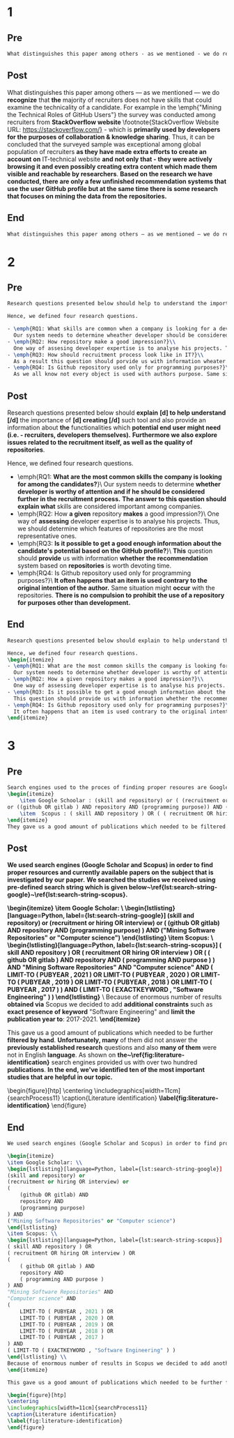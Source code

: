 # 1

## Pre

```latex
What distinguishes this paper among others - as we mentioned - we do recognise that majority of recruiters does not have skills that could examine the technicality of a candidate. For example in the \emph{"Mining the Technical Roles of GitHub Users"} the survey was conducted among recruiters from \footnote{StackOverflow Website URL: https://stackoverflow.com/} - strictly developer collaboration \& knowledge sharing website. Thus, it can be concluded that the surveyed sample was exceptional among global population of recruiters as they were interested to create an account and browse an IT-technical website. As far as we know there are examples of few not developed recommendation systems based on user Github profile but there are many papers which focus on mining data from repositories.
```

## Post

What distinguishes this paper among others — as we mentioned — we do **recognize** that **the** majority of recruiters does not have skills that could examine the technicality of a candidate. For example in the \emph{"Mining the Technical Roles of GitHub Users"} the survey was conducted among recruiters from **StackOverflow website** \footnote{StackOverflow Website URL: https://stackoverflow.com/} - which is **primarily used by developers for the purposes of collaboration \& knowledge sharing**. Thus, it can be concluded that the surveyed sample was exceptional among global population of recruiters **as they have made extra efforts to create an account on** IT-technical website **and not only that - they were actively browsing it and even possibly creating extra content which made them visible and reachable by researchers**. **Based on the research we have conducted, there are only a few unfinished recommendation systems that use the user GitHub profile but at the same time there is some research that focuses on mining the data from the repositories.**

## End

```latex
What distinguishes this paper among others — as we mentioned — we do recognize that the majority of recruiters does not have skills that could examine the technicality of a candidate. For example in the \emph{"Mining the Technical Roles of GitHub Users"} the survey was conducted among recruiters from StackOverflow website \footnote{StackOverflow Website URL: https://stackoverflow.com/} - which is primarily used by developers for the purposes of collaboration \& knowledge sharing. Thus, it can be concluded that the surveyed sample was exceptional among global population of recruiters as they have made extra efforts to create an account on IT-technical website and not only that - they were actively browsing it and even possibly creating extra content which made them visible and reachable by researchers. Based on the research we have conducted, there are only a few unfinished recommendation systems that use the user GitHub profile but at the same time there is some research that focuses on mining the data from the repositories.
```

# 2

## Pre

```latex
Research questions presented below should help to understand the importance of creating such tool and also provide an information about functionality which is needed by potential future users - recruiters. What is more they should explore the general topic of recruiment and repositories as well.

Hence, we defined four research questions.

- \emph{RQ1: What skills are common when a company is looking for a developer?}\\
  Our system needs to determine wheather developer should be considered as worthy of attention. This question help to find out which skills are considered important among companies.
- \emph{RQ2: How repository make a good impression?}\\
  One way of assesing developer expertise is to analyse his projects. Thus, we should determine which features of repositories are the most representative ones.
- \emph{RQ3: How should recruitment process look like in IT?}\\
  As a result this question should porvide us with information wheater recomendation system based on repsitories is worth devoting time.
- \emph{RQ4: Is Github repository used only for programming purposes?}\\
  As we all know not every object is used with authors purpose. Same situation might occure with the repositories. It is not required for them to be used only for developing purposes (some are used are a storage or for the experimental porpouses).
```

## Post

Research questions presented below should **explain** **[d] to help understand [/d]** the importance of **[d] creating [/d]** such tool and also provide an information about **the** functionalities which **potential end user might need (i.e. - recruiters, developers themselves).** **Furthermore we also explore issues related to the recruitment itself, as well as the quality of repositories**.

Hence, we defined four research questions.

- \emph{RQ1: **What are the most common skills the company is looking for among the candidates?**}\\
  Our system needs to determine **whether** **developer is worthy of attention and if he should be considered further in the recruitment process.** **The answer to this question should explain what** skills are considered important among companies.
- \emph{RQ2: How **a given** repository **makes** a good impression?}\\
  One way of **assessing** developer expertise is to analyse his projects. Thus, we should determine which features of repositories are the most representative ones.
- \emph{RQ3: **Is it possible to get a good enough information about the candidate's potential based on the GitHub profile?**}\\
  **This** question should **provide** us with information **whether** **the recommendation** system based on **repositories** is worth devoting time.
- \emph{RQ4: Is Github repository used only for programming purposes?}\\
  **It often happens that an item is used contrary to the original intention of the author.** Same situation might **occur** with the repositories. **There is no compulsion to prohibit the use of a repository for purposes other than development.**

## End

```latex
Research questions presented below should explain to help understand the importance of creating such tool and also provide an information about the functionalities which potential end user might need (i.e. - recruiters, developers themselves). Furthermore we also explore issues related to the recruitment itself, as well as the quality of repositories.

Hence, we defined four research questions.
\begin{itemize}
- \emph{RQ1: What are the most common skills the company is looking for among the candidates?}\\
  Our system needs to determine whether developer is worthy of attention and if he should be considered further in the recruitment process. The answer to this question should explain what skills are considered important among companies.
- \emph{RQ2: How a given repository makes a good impression?}\\
  One way of assessing developer expertise is to analyse his projects. Thus, we should determine which features of repositories are the most representative ones.
- \emph{RQ3: Is it possible to get a good enough information about the candidate's potential based on the GitHub profile?}\\
  This question should provide us with information whether the recommendation system based on repositories is worth devoting time.
- \emph{RQ4: Is Github repository used only for programming purposes?}\\
  It often happens that an item is used contrary to the original intention of the author. Same situation might occur with the repositories. There is no compulsion to prohibit the use of a repository for purposes other than development.
\end{itemize}
```

# 3

## Pre

```latex
Search engines used to the proces of finding proper resoures are Google Scholar and Scoupus. Results were provided with the usage of a defined search string which presents as follows :
\begin{itemize}
    \item Google Schoolar : (skill and repository) or ( (recruitment or hiring OR interview))
or ((github OR gitlab ) AND repository AND (programming purpose)) AND ("Mining Software Repositories" or "Computer science")
    \item  Scopus : ( skill AND repository ) OR ( ( recruitment OR hiring OR interview ) ) OR ( ( github OR gitlab ) AND repository AND ( programming AND purpose ) ) AND "Mining Software Repositories" AND "Computer science" AND ( LIMIT-TO ( PUBYEAR , 2021 ) OR LIMIT-TO ( PUBYEAR , 2020 ) OR LIMIT-TO ( PUBYEAR , 2019 ) OR LIMIT-TO ( PUBYEAR , 2018 ) OR LIMIT-TO ( PUBYEAR , 2017 ) ) AND ( LIMIT-TO ( EXACTKEYWORD , "Software Engineering" ) ) - Because of enormous number of results in Scopus we decided to add another limitations such as exact keyword: "Software Engineering" and years of publication: 2017-2021.
\end{itemize}
They gave us a good amount of publications which needed to be filtered. Unfortunately many of them did not answear to the questions that we established and also were not in English. As shown on the Fig. 1 search engines provided us with over two hundred publication. Finally we sticked with only ten valuable articles.
```

## Post

**We used search engines (Google Scholar and Scopus) in order to find proper resources and currently available papers on the subject that is investigated by our paper.** **We searched the studies we received using pre-defined search string which is given below~\ref{lst:search-string-google}~\ref{lst:search-string-scopus}.**

**\begin{itemize}
\item Google Scholar: \\
\begin{lstlisting}[language=Python, label={lst:search-string-google}]
(skill and repository) or
(recruitment or hiring OR interview) or
(
(github OR gitlab) AND
repository AND
(programming purpose)
) AND
("Mining Software Repositories" or "Computer science")
\end{lstlisting}
\item Scopus: \\
\begin{lstlisting}[language=Python, label={lst:search-string-scopus}]
( skill AND repository ) OR
( recruitment OR hiring OR interview ) OR
(
( github OR gitlab ) AND
repository AND
( programming AND purpose )
) AND
"Mining Software Repositories" AND
"Computer science" AND
(
LIMIT-TO ( PUBYEAR , 2021 ) OR
LIMIT-TO ( PUBYEAR , 2020 ) OR
LIMIT-TO ( PUBYEAR , 2019 ) OR
LIMIT-TO ( PUBYEAR , 2018 ) OR
LIMIT-TO ( PUBYEAR , 2017 )
) AND
( LIMIT-TO ( EXACTKEYWORD , "Software Engineering" ) )
\end{lstlisting}** \\
Because of enormous number of results **obtained via** Scopus we decided to add **additional constraints** such as **exact presence of keyword** "Software Engineering" and **limit the publication year to**: 2017-2021.
**\end{itemize}**

This gave us a good amount of publications which needed to be further **filtered by hand**. **Unfortunately, many** of them did not answer the **previously established research** questions and also **many of them** were not in English **language**. As shown on **the~\ref{fig:literature-identification}** search engines provided us with over two hundred **publications**. **In the end, we've identified ten of the most important studies that are helpful in our topic.**

\begin{figure}[htp]
\centering
\includegraphics[width=11cm]{searchProcess11}
\caption{Literature identification}
**\label{fig:literature-identification}**
\end{figure}

## End

```latex
We used search engines (Google Scholar and Scopus) in order to find proper resources and currently available papers on the subject that is investigated by our paper. We searched the studies we received using pre-defined search string which is given below~\ref{lst:search-string-google}~\ref{lst:search-string-scopus}.

\begin{itemize}
\item Google Scholar: \\
\begin{lstlisting}[language=Python, label={lst:search-string-google}]
(skill and repository) or
(recruitment or hiring OR interview) or
(
    (github OR gitlab) AND
    repository AND
    (programming purpose)
) AND
("Mining Software Repositories" or "Computer science")
\end{lstlisting}
\item Scopus: \\
\begin{lstlisting}[language=Python, label={lst:search-string-scopus}]
( skill AND repository ) OR
( recruitment OR hiring OR interview ) OR
(
    ( github OR gitlab ) AND
    repository AND
    ( programming AND purpose )
) AND
"Mining Software Repositories" AND
"Computer science" AND
(
    LIMIT-TO ( PUBYEAR , 2021 ) OR
    LIMIT-TO ( PUBYEAR , 2020 ) OR
    LIMIT-TO ( PUBYEAR , 2019 ) OR
    LIMIT-TO ( PUBYEAR , 2018 ) OR
    LIMIT-TO ( PUBYEAR , 2017 )
) AND
( LIMIT-TO ( EXACTKEYWORD , "Software Engineering" ) )
\end{lstlisting} \\
Because of enormous number of results in Scopus we decided to add another limitations such as exact keyword: "Software Engineering" and years of publication: 2017-2021.
\end{itemize}

This gave us a good amount of publications which needed to be further filtered by hand. Unfortunately, many of them did not answer the previously established research questions and also many of them were not in English language. As shown on the~\ref{fig:literature-identification} search engines provided us with over two hundred publications. In the end, we've identified ten of the most important studies that are helpful in our topic.

\begin{figure}[htp]
\centering
\includegraphics[width=11cm]{searchProcess11}
\caption{Literature identification}
\label{fig:literature-identification}
\end{figure}
```
